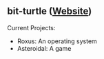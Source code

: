 ## bit-turtle ([Website](https://bit-turtle.github.io/))
Current Projects:
- Roxus: An operating system
- Asteroidal: A game
